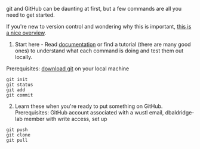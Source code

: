 git and GitHub can be daunting at first, but a few commands are all you need to get started.

If you're new to version control and wondering why this is important, [this is a nice overview](https://journals.plos.org/ploscompbiol/article?id=10.1371/journal.pcbi.1004668).


1. Start here - Read [documentation](https://git-scm.com/docs) or find a tutorial (there are many good ones) to understand what each command is doing and test them out locally.

Prerequisites: [download git](https://git-scm.com/downloads) on your local machine
```
git init
git status
git add
git commit
```


2. Learn these when you're ready to put something on GitHub.
Prerequisites: GitHub account associated with a wustl email, dbaldridge-lab member with write access, set up 
```
git push
git clone
git pull
```



